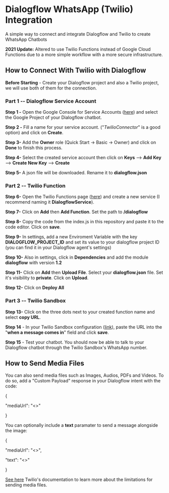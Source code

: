 # Dialogflow WhatsApp (Twilio) Integration

A simple way to connect and integrate Dialogflow and Twilio to create WhatsApp Chatbots

**2021 Update:** Altered to use Twilio Functions instead of Google Cloud Functions due to a more simple workflow with a more secure infrastructure.

## How to Connect With Twilio with Dialogflow

**Before Starting** - Create your Dialogflow project and also a Twilio project, we will use both of them for the connection.

### Part 1 -- Dialogflow Service Account

**Step 1 -** Open the Google Console for Service Accounts ([here](https://console.cloud.google.com/projectselector/iam-admin/serviceaccounts/create)) and select the Google Project of your Dialogflow chatbot.

**Step 2 -** Fill a name for your service account. ("_TwilioConnector_" is a good option) and click on **Create**.

**Step 3-** Add the **Owner** role (Quick Start -> Basic -> Owner) and click on **Done** to finish this process.

**Step 4-** Select the created service account then click on **Keys** --> **Add Key** --> **Create New Key** --> **Create**

**Step 5-** A json file will be downloaded. Rename it to **dialogflow.json**

### Part 2 -- Twilio Function

**Step 6-** Open the Twilio Functions page ([here](https://www.twilio.com/console/functions)) and create a new service (I recommend naming it **DialogflowService**).

**Step 7-** Click on **Add** then **Add Function**. Set the path to **/dialogflow**

**Step 8-** Copy the code from the index.js in this repository and paste it to the code editor. Click on **save**.

**Step 9-** In settings, add a new Enviroment Variable with the key **DIALOGFLOW_PROJECT_ID** and set its value to your dialogflow project ID (you can find it in your Dialogflow agent's settings)

**Step 10-** Also in settings, click in **Dependencies** and add the module **dialogflow** with version **1.2**

**Step 11-** Click on **Add** then **Upload File**. Select your **dialogflow.json** file. Set it's visibility to **private**. Click on **Upload**.

**Step 12-** Click on **Deploy All**

### Part 3 -- Twilio Sandbox

**Step 13-** Click on the three dots next to your created function name and select **copy URL**.

**Step 14** - In your Twilio Sandbox configuration ([link](https://www.twilio.com/console/sms/whatsapp/sandbox)), paste the URL into the "**when a message comes in**" field and click **save**.

**Step 15** - Test your chatbot. You should now be able to talk to your Dialogflow chatbot through the Twilio Sandbox's WhatsApp number.

## How to Send Media Files

You can also send media files such as Images, Audios, PDFs and Videos. To do so, add a "Custom Payload" response in your Dialogflow intent with the code:

{

"mediaUrl": "<<YOUR  URL>>"

}

You can optionally include a **text** paramater to send a message alongside the image:

{

"mediaUrl": "<<YOUR  URL>>",

"text": "<<YOUR  MESSAGE>>"

}

[See here](https://support.twilio.com/hc/en-us/articles/360017961894-Sending-and-Receiving-Media-with-WhatsApp-Messaging-on-Twilio-Beta-) Twilio's documentation to learn more about the limitations for sending media files.
